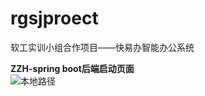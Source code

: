 # rgsjproect
软工实训小组合作项目——快易办智能办公系统  

**ZZH-spring boot后端启动页面**  
![本地路径]([20200327_1.png](https://github.com/scadule/rgsjproect/blob/vue-basic-zzh/%E5%90%8E%E7%AB%AF%E5%90%AF%E5%8A%A8.png)https://github.com/scadule/rgsjproect/blob/vue-basic-zzh/%E5%90%8E%E7%AB%AF%E5%90%AF%E5%8A%A8.png "演示") <!-- 此路径表示图片和MD文件，处于同一目录 -->

